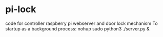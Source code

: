 # pi-lock
code for controller raspberry pi webserver and door lock mechanism
To startup as a background process:
nohup sudo python3 ./server.py &
